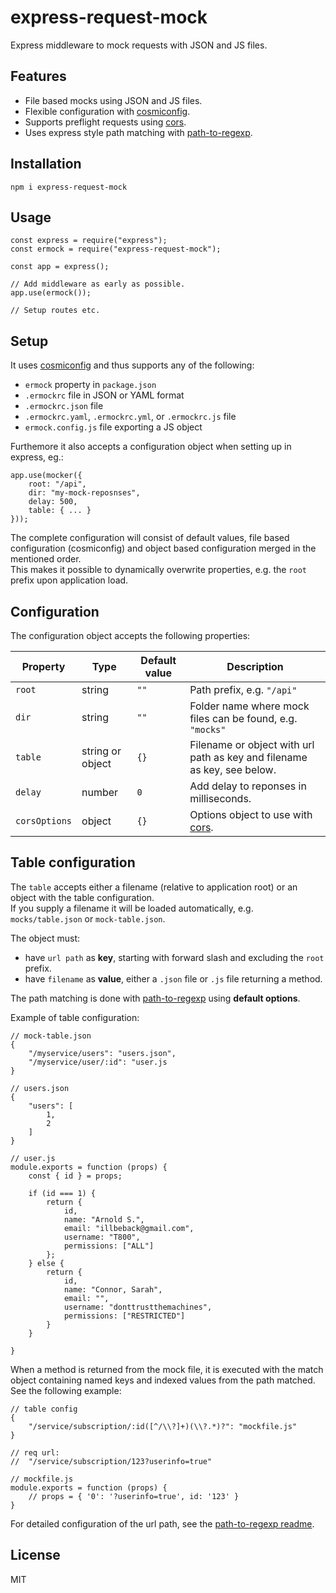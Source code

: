 # express-request-mock

Express middleware to mock requests with JSON and JS files.

## Features

- File based mocks using JSON and JS files.
- Flexible configuration with [cosmiconfig](https://www.npmjs.com/package/cosmiconfig).
- Supports preflight requests using [cors](https://www.npmjs.com/package/cors).
- Uses express style path matching with [path-to-regexp](https://www.npmjs.com/package/path-to-regexp).

## Installation

```
npm i express-request-mock
```

## Usage

```
const express = require("express");
const ermock = require("express-request-mock");

const app = express();

// Add middleware as early as possible.
app.use(ermock());

// Setup routes etc.
```

## Setup

It uses [cosmiconfig](https://www.npmjs.com/package/cosmiconfig) and thus supports any of the following:

- `ermock` property in `package.json`
- `.ermockrc` file in JSON or YAML format
- `.ermockrc.json` file
- `.ermockrc.yaml`, `.ermockrc.yml`, or `.ermockrc.js` file
- `ermock.config.js` file exporting a JS object

Furthemore it also accepts a configuration object when setting up in express, eg.:

```
app.use(mocker({
    root: "/api",
    dir: "my-mock-reposnses",
    delay: 500,
    table: { ... }
}));
```

The complete configuration will consist of default values, file based configuration (cosmiconfig) and object based configuration merged in the mentioned order.  
This makes it possible to dynamically overwrite properties, e.g. the `root` prefix upon application load.

## Configuration

The configuration object accepts the following properties:

| Property      | Type             | Default value | Description                                                             |
| ------------- | ---------------- | ------------- | ----------------------------------------------------------------------- |
| `root`        | string           | `""`          | Path prefix, e.g. `"/api"`                                              |
| `dir`         | string           | `""`          | Folder name where mock files can be found, e.g. `"mocks"`               |
| `table`       | string or object | `{}`          | Filename or object with url path as key and filename as key, see below. |
| `delay`       | number           | `0`           | Add delay to reponses in milliseconds.                                  |
| `corsOptions` | object           | `{}`          | Options object to use with [cors](https://www.npmjs.com/package/cors).  |

## Table configuration

The `table` accepts either a filename (relative to application root) or an object with the table configuration.  
If you supply a filename it will be loaded automatically, e.g. `mocks/table.json` or `mock-table.json`.

The object must:

- have `url path` as **key**, starting with forward slash and excluding the `root` prefix.
- have `filename` as **value**, either a `.json` file or `.js` file returning a method.

The path matching is done with [path-to-regexp](https://www.npmjs.com/package/path-to-regexp) using **default options**.

Example of table configuration:

```
// mock-table.json
{
    "/myservice/users": "users.json",
    "/myservice/user/:id": "user.js
}

// users.json
{
    "users": [
        1,
        2
    ]
}

// user.js
module.exports = function (props) {
    const { id } = props;

    if (id === 1) {
        return {
            id,
            name: "Arnold S.",
            email: "illbeback@gmail.com",
            username: "T800",
            permissions: ["ALL"]
        };
    } else {
        return {
            id,
            name: "Connor, Sarah",
            email: "",
            username: "donttrustthemachines",
            permissions: ["RESTRICTED"]
        }
    }

}
```

When a method is returned from the mock file, it is executed with the match object containing named keys and indexed values from the path matched. See the following example:

```
// table config
{
    "/service/subscription/:id([^/\\?]+)(\\?.*)?": "mockfile.js"
}

// req url:
//  "/service/subscription/123?userinfo=true"

// mockfile.js
module.exports = function (props) {
    // props = { '0': '?userinfo=true', id: '123' }
}
```

For detailed configuration of the url path, see the [path-to-regexp readme](https://github.com/pillarjs/path-to-regexp#readme).

## License

MIT

